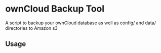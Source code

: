 ownCloud Backup Tool
====================

A script to backup your ownCloud database as well as config/ and data/ directories to Amazon s3

Usage
-----
